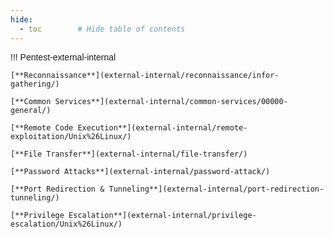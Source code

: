 ```yaml
---
hide:
  - toc        # Hide table of contents
---
```


<style>
    body {
      background-image: url('../images/bg.jpg');
      background-size: cover;
      background-position: center;
      background-repeat: no-repeat;
      background-attachment: fixed; /* Optional: keeps background fixed when scrolling */
      font-family: Arial, sans-serif;
    }
</style>

!!! Pentest-external-internal

	[**Reconnaissance**](external-internal/reconnaissance/infor-gathering/)

	[**Common Services**](external-internal/common-services/00000-general/)

	[**Remote Code Execution**](external-internal/remote-exploitation/Unix%26Linux/)

	[**File Transfer**](external-internal/file-transfer/)

	[**Password Attacks**](external-internal/password-attack/)

	[**Port Redirection & Tunneling**](external-internal/port-redirection-tunneling/)

	[**Privilege Escalation**](external-internal/privilege-escalation/Unix%26Linux/)